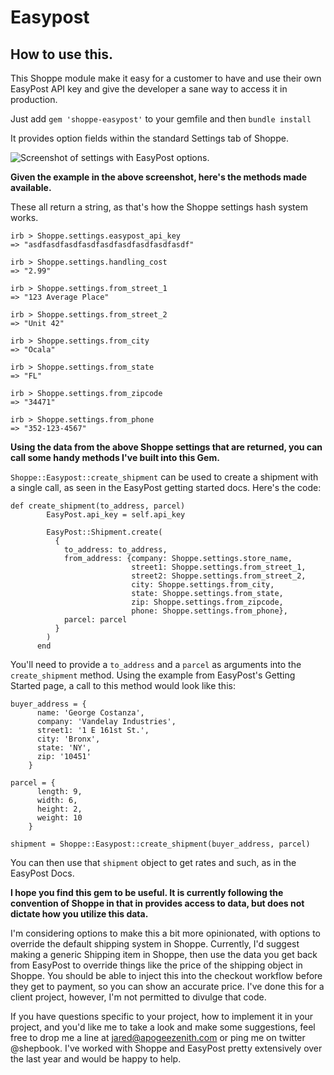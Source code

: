 # Easypost

## How to use this.

This Shoppe module make it easy for a customer to have and use their own EasyPost API key and give the developer a sane way to access it in production.

Just add ```gem 'shoppe-easypost'``` to your gemfile and then ```bundle install```

It provides option fields within the standard Settings tab of Shoppe.

![Screenshot of settings with EasyPost options.](/../screenshots/screenshots/menu.png?raw=true "Screenshot showing EasyPost settings in Shoppe.")

**Given the example in the above screenshot, here's the methods made available.**

These all return a string, as that's how the Shoppe settings hash system works.

```
irb > Shoppe.settings.easypost_api_key
=> "asdfasdfasdfasdfasdfasdfasdfasdfasdf"

irb > Shoppe.settings.handling_cost
=> "2.99"

irb > Shoppe.settings.from_street_1
=> "123 Average Place"

irb > Shoppe.settings.from_street_2
=> "Unit 42"

irb > Shoppe.settings.from_city
=> "Ocala"

irb > Shoppe.settings.from_state
=> "FL"

irb > Shoppe.settings.from_zipcode
=> "34471"

irb > Shoppe.settings.from_phone
=> "352-123-4567"
```

**Using the data from the above Shoppe settings that are returned, you can call some handy methods I've built into this Gem.**

```Shoppe::Easypost::create_shipment``` can be used to create a shipment with a single call, as seen in the EasyPost getting started docs. Here's the code:

```
def create_shipment(to_address, parcel)
        EasyPost.api_key = self.api_key

        EasyPost::Shipment.create(
          {
            to_address: to_address,
            from_address: {company: Shoppe.settings.store_name,
                           street1: Shoppe.settings.from_street_1,
                           street2: Shoppe.settings.from_street_2,
                           city: Shoppe.settings.from_city,
                           state: Shoppe.settings.from_state,
                           zip: Shoppe.settings.from_zipcode,
                           phone: Shoppe.settings.from_phone},
            parcel: parcel
          }
        )
      end
```

You'll need to provide a ```to_address``` and a ```parcel``` as arguments into the ```create_shipment``` method. Using the example from EasyPost's Getting Started page, a call to this method would look like this:

```
buyer_address = {
      name: 'George Costanza',
      company: 'Vandelay Industries',
      street1: '1 E 161st St.',
      city: 'Bronx',
      state: 'NY',
      zip: '10451'
    }

parcel = {
      length: 9,
      width: 6,
      height: 2,
      weight: 10
    }

shipment = Shoppe::Easypost::create_shipment(buyer_address, parcel)
```

You can then use that ```shipment``` object to get rates and such, as in the EasyPost Docs.

**I hope you find this gem to be useful. It is currently following the convention of Shoppe in that in provides access to data, but does not dictate how you utilize this data.**

I'm considering options to make this a bit more opinionated, with options to override the default shipping system in Shoppe. Currently, I'd suggest making a generic Shipping item in Shoppe, then use the data you get back from EasyPost to override things like the price of the shipping object in Shoppe. You should be able to inject this into the checkout workflow before they get to payment, so you can show an accurate price. I've done this for a client project, however, I'm not permitted to divulge that code.

If you have questions specific to your project, how to implement it in your project, and you'd like me to take a look and make some suggestions, feel free to drop me a line at jared@apogeezenith.com or ping me on twitter @shepbook. I've worked with Shoppe and EasyPost pretty extensively over the last year and would be happy to help.